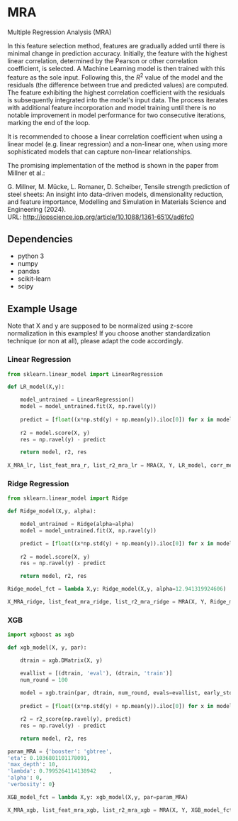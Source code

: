 # MRA
Multiple Regression Analysis (MRA)

In this feature selection method, features are gradually added until there is minimal change in prediction accuracy. Initially, the feature with the highest linear correlation, determined by the Pearson or other correlation coefficient, is selected. A Machine Learning model is then trained with this feature as the sole input. Following this, the $R^2$ value of the model and the residuals (the difference between true and predicted values) are computed. The feature exhibiting the highest correlation coefficient with the residuals is subsequently integrated into the model's input data. The process iterates with additional feature incorporation and model training until there is no notable improvement in model performance for two consecutive iterations, marking the end of the loop.

It is recommended to choose a linear correlation coefficient when using a linear model (e.g. linear regression) and a non-linear one, when using more sophisticated models that can capture non-linear relationships.

The promising implementation of the method is shown in the paper from Millner et al.: 

G. Millner, M. Mücke, L. Romaner, D. Scheiber, Tensile strength prediction of steel sheets: An insight into data-driven models, dimensionality reduction, and feature importance, Modelling and Simulation in Materials Science and Engineering (2024). \
URL: http://iopscience.iop.org/article/10.1088/1361-651X/ad6fc0

## Dependencies
-  python 3
-  numpy
-  pandas
-  scikit-learn
-  scipy

## Example Usage
Note that X and y are supposed to be normalized using z-score normalization in this examples! If you choose another standardization technique (or non at all), please adapt the code accordingly.
### Linear Regression 
```python
from sklearn.linear_model import LinearRegression

def LR_model(X,y):

    model_untrained = LinearRegression() 
    model = model_untrained.fit(X, np.ravel(y))
    
    predict = [float((x*np.std(y) + np.mean(y)).iloc[0]) for x in model.predict(X)]
        
    r2 = model.score(X, y)
    res = np.ravel(y) - predict

    return model, r2, res
    
X_MRA_lr, list_feat_mra_r, list_r2_mra_lr = MRA(X, Y, LR_model, corr_method='pearson', tol=0.01, min_feat=2)
```

### Ridge Regression 
```python
from sklearn.linear_model import Ridge

def Ridge_model(X,y, alpha):

    model_untrained = Ridge(alpha=alpha)
    model = model_untrained.fit(X, np.ravel(y))

    predict = [float((x*np.std(y) + np.mean(y)).iloc[0]) for x in model.predict(X)]
 
    r2 = model.score(X, y)
    res = np.ravel(y) - predict

    return model, r2, res

Ridge_model_fct = lambda X,y: Ridge_model(X,y, alpha=12.941319924606)

X_MRA_ridge, list_feat_mra_ridge, list_r2_mra_ridge = MRA(X, Y, Ridge_model_fct, corr_method='pearson', tol=0.01, min_feat=2)
```

### XGB 
```python
import xgboost as xgb

def xgb_model(X, y, par):

    dtrain = xgb.DMatrix(X, y)

    evallist = [(dtrain, 'eval'), (dtrain, 'train')]
    num_round = 100
    
    model = xgb.train(par, dtrain, num_round, evals=evallist, early_stopping_rounds=10, verbose_eval=False)
    
    predict = [float((x*np.std(y) + np.mean(y)).iloc[0]) for x in model.predict(dtrain)]

    r2 = r2_score(np.ravel(y), predict)
    res = np.ravel(y) - predict

    return model, r2, res

param_MRA = {'booster': 'gbtree',
'eta': 0.1036801101178091,
'max_depth': 10,
'lambda': 0.7995264114138942	,
'alpha': 0,
'verbosity': 0}

XGB_model_fct = lambda X,y: xgb_model(X,y, par=param_MRA)

X_MRA_xgb, list_feat_mra_xgb, list_r2_mra_xgb = MRA(X, Y, XGB_model_fct, corr_method='spearman', tol=0.01, min_feat=2)
```
